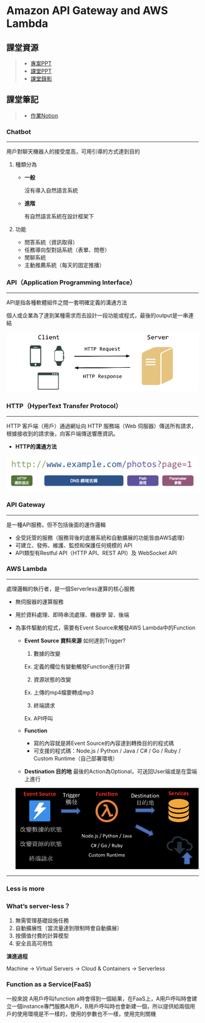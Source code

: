 # Amazon API Gateway and AWS Lambda


## 課堂資源
> * [專案PPT](http://isee.scu.edu.tw/mod/url/view.php?id=708556)
> * [課堂PPT](https://drive.google.com/file/d/1-AsnJmAldi_-gPnxdQcyBifScMmR_IBk/view)
> * [課堂錄影](http://isee.scu.edu.tw/mod/url/view.php?id=709691)

        
## 課堂筆記
> * [作業Notion](https://www.notion.so/HW4-Build-a-Telegram-Chatbot-using-Amazon-API-Gateway-and-AWS-Lambda-a245dcde8d14473a86d63c7dc00549d1)
### Chatbot

---

用戶對聊天機器人的接受度高，可用引導的方式達到目的

1. 種類分為
    - **一般**

        沒有導入自然語言系統

    - **進階**

        有自然語言系統在設計框架下

2. 功能
    - 問答系統（資訊取得）
    - 任務導向型對話系統（表單、問卷）
    - 閒聊系統
    - 主動推薦系統（每天的固定推播）

### API（Application Programming Interface）

---

API是指各種軟體組件之間一套明確定義的溝通方法

個人或企業為了達到某種需求而去設計一段功能或程式，最後的output是一串連結

![image](https://github.com/peilichang/FinTech/blob/master/Week6/API.png)

### HTTP（HyperText Transfer Protocol）

---

HTTP 客戶端（用戶）通過網址向 HTTP 服務端（Web 伺服器）傳送所有請求，根據接收到的請求後，向客戶端傳送響應資訊。

- **HTTP的溝通方法**

![image](https://github.com/peilichang/FinTech/blob/master/Week6/HTTP.png)

### API Gateway

---

是一種API服務，但不包括後面的運作邏輯

- 全受託管的服務（服務背後的底層系統和自動擴展的功能皆由AWS處理）
- 可建立、發佈、維護、監控和保護任何規模的 API
- API類型有Restful API（HTTP API、REST
API）及 WebSocket API

### AWS Lambda

---

處理邏輯的執行者，是一個Serverless運算的核心服務

- 無伺服器的運算服務
- 用於資料處理、即時串流處理、機器學
習、後端
- 為事件驅動的程式，需要有Event Source來觸發AWS Lambda中的Function
    - **Event Source 資料來源**
        如何達到Trigger?

        1. 數據的改變

         Ex. 定義的欄位有變動觸發Function進行計算

        2. 資源狀態的改變

         Ex. 上傳的mp4檔要轉成mp3

        3. 終端請求

        Ex. API呼叫
        
    - **Function**
        - 寫的內容就是將Event Source的內容達到轉換目的的程式碼
        - 可支援的程式碼：Node.js / Python / Java / C# / Go / Ruby / Custom Runtime（自己部署環境）
        
    - **Destination 目的地**
        最後的Action為Optional，可送回User端或是在雲端上進行

    ![image](https://github.com/peilichang/FinTech/blob/master/Week6/Lambda.png)

---

### Less is more

### What’s server-less？

1. 無需管理基礎設施任務
2. 自動擴展性（當流量達到限制時會自動擴展）
3. 按價值付費的計算模型
4. 安全且高可用性

**演進過程**

Machine → Virtual Servers → Cloud & Containers → Serverless 

### Function as a Service(FaaS)

一般來說 A用戶呼叫function a時會得到一個結果，在FaaS上，A用戶呼叫時會建立一個instance專門服務A用戶，B用戶呼叫時也會新建一個，所以提供給兩個用戶的使用環境是不一樣的，使用的參數也不一樣，使用完則關機
